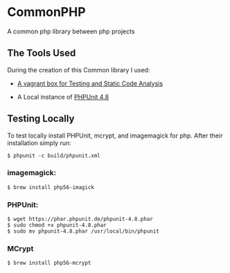 # CommonPHP #

A common php library between php projects

## The Tools Used ##

During the creation of this Common library I used:

* [A vagrant box for Testing and Static Code Analysis](https://github.com/fufu70/PHP-Jenkins-Breakfast-Box)

* A Local instance of [PHPUnit 4.8](https://phpunit.de/)

## Testing Locally ##

To test locally install PHPUnit, mcrypt, and imagemagick for php. After their installation simply run:

```shell
$ phpunit -c build/phpunit.xml 
```

### imagemagick: ###

```shell
$ brew install php56-imagick
```

### PHPUnit: ###

```shell
$ wget https://phar.phpunit.de/phpunit-4.8.phar
$ sudo chmod +x phpunit-4.8.phar
$ sudo mv phpunit-4.8.phar /usr/local/bin/phpunit
```

### MCrypt ###

```shell
$ brew install php56-mcrypt
```